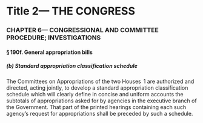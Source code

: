 
# Title 2— THE CONGRESS
### CHAPTER 6— CONGRESSIONAL AND COMMITTEE PROCEDURE; INVESTIGATIONS
#### § 190f. General appropriation bills
##### (b) Standard appropriation classification schedule

The Committees on Appropriations of the two Houses  1 are authorized and directed, acting jointly, to develop a standard appropriation classification schedule which will clearly define in concise and uniform accounts the subtotals of appropriations asked for by agencies in the executive branch of the Government. That part of the printed hearings containing each such agency’s request for appropriations shall be preceded by such a schedule.

